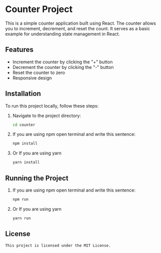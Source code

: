 # Counter Project

This is a simple counter application built using React. The counter allows you to increment, decrement, and reset the count. It serves as a basic example for understanding state management in React.

## Features

- Increment the counter by clicking the "+" button
- Decrement the counter by clicking the "-" button
- Reset the counter to zero
- Responsive design

## Installation

To run this project locally, follow these steps:

1.  Navigate to the project directory:
    ``` bash
    cd counter
    ```
2.  If you are using npm open terminal and write this sentence:
    ``` bash
    npm install
    ```
3.  Or If you are using yarn 
    ``` bash
    yarn install
    ```
## Running the Project   

1.  If you are using npm open terminal and write this sentence:
    ``` bash
    npm run
    ```
2.  Or If you are using yarn 
    ``` bash
    yarn run
    ```
## License
    
    This project is licensed under the MIT License. 